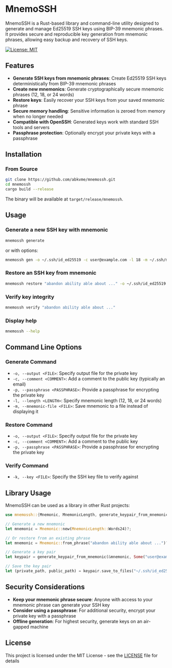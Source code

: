 # MnemoSSH

MnemoSSH is a Rust-based library and command-line utility designed to generate and manage Ed25519 SSH keys using BIP-39 mnemonic phrases. It provides secure and reproducible key generation from mnemonic phrases, allowing easy backup and recovery of SSH keys.

[![License: MIT](https://img.shields.io/badge/License-MIT-blue.svg)](LICENSE)

## Features

- **Generate SSH keys from mnemonic phrases**: Create Ed25519 SSH keys deterministically from BIP-39 mnemonic phrases
- **Create new mnemonics**: Generate cryptographically secure mnemonic phrases (12, 18, or 24 words)
- **Restore keys**: Easily recover your SSH keys from your saved mnemonic phrase
- **Secure memory handling**: Sensitive information is zeroed from memory when no longer needed
- **Compatible with OpenSSH**: Generated keys work with standard SSH tools and servers
- **Passphrase protection**: Optionally encrypt your private keys with a passphrase

## Installation

### From Source

```bash
git clone https://github.com/abkvme/mnemossh.git
cd mnemossh
cargo build --release
```

The binary will be available at `target/release/mnemossh`.

## Usage

### Generate a new SSH key with mnemonic

```bash
mnemossh generate
```

or with options:

```bash
mnemossh gen -o ~/.ssh/id_ed25519 -c user@example.com -l 18 -m ~/.ssh/mnemonic.txt -p mysecretpass
```

### Restore an SSH key from mnemonic

```bash
mnemossh restore "abandon ability able about ..." -o ~/.ssh/id_ed25519
```

### Verify key integrity

```bash
mnemossh verify "abandon ability able about ..."
```

### Display help

```bash
mnemossh --help
```

## Command Line Options

### Generate Command

- `-o, --output <FILE>`: Specify output file for the private key
- `-c, --comment <COMMENT>`: Add a comment to the public key (typically an email)
- `-p, --passphrase <PASSPHRASE>`: Provide a passphrase for encrypting the private key
- `-l, --length <LENGTH>`: Specify mnemonic length (12, 18, or 24 words)
- `-m, --mnemonic-file <FILE>`: Save mnemonic to a file instead of displaying it

### Restore Command

- `-o, --output <FILE>`: Specify output file for the private key
- `-c, --comment <COMMENT>`: Add a comment to the public key
- `-p, --passphrase <PASSPHRASE>`: Provide a passphrase for encrypting the private key

### Verify Command

- `-k, --key <FILE>`: Specify the SSH key file to verify against

## Library Usage

MnemoSSH can be used as a library in other Rust projects:

```rust
use mnemossh::{Mnemonic, MnemonicLength, generate_keypair_from_mnemonic};

// Generate a new mnemonic
let mnemonic = Mnemonic::new(MnemonicLength::Words24)?;

// Or restore from an existing phrase
let mnemonic = Mnemonic::from_phrase("abandon ability able about ...")?;

// Generate a key pair
let keypair = generate_keypair_from_mnemonic(&mnemonic, Some("user@example.com"), None)?;

// Save the key pair
let (private_path, public_path) = keypair.save_to_files("~/.ssh/id_ed25519")?;
```

## Security Considerations

- **Keep your mnemonic phrase secure**: Anyone with access to your mnemonic phrase can generate your SSH key
- **Consider using a passphrase**: For additional security, encrypt your private key with a passphrase
- **Offline generation**: For highest security, generate keys on an air-gapped machine

## License

This project is licensed under the MIT License - see the [LICENSE](LICENSE) file for details